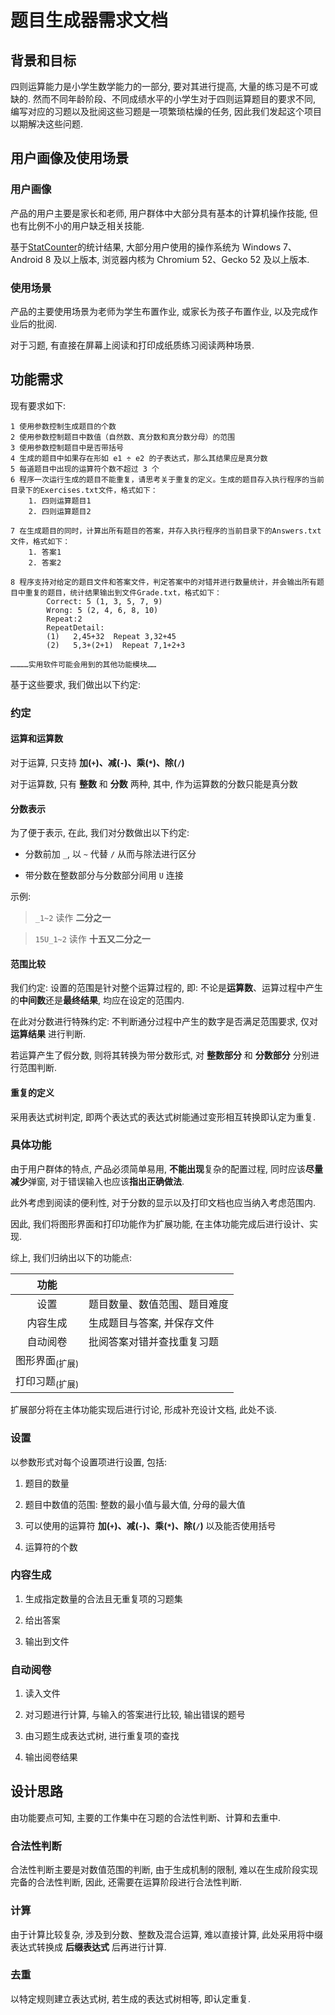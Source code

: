 # 题目生成器需求文档

## 背景和目标

四则运算能力是小学生数学能力的一部分, 要对其进行提高, 大量的练习是不可或缺的. 然而不同年龄阶段、不同成绩水平的小学生对于四则运算题目的要求不同, 编写对应的习题以及批阅这些习题是一项繁琐枯燥的任务, 因此我们发起这个项目以期解决这些问题.

## 用户画像及使用场景

### 用户画像

产品的用户主要是家长和老师, 用户群体中大部分具有基本的计算机操作技能, 但也有比例不小的用户缺乏相关技能.

基于<a href="http://gsa.statcounter.com/">StatCounter</a>的统计结果, 大部分用户使用的操作系统为 Windows 7、Android 8 及以上版本, 浏览器内核为 Chromium 52、Gecko 52 及以上版本.

### 使用场景

产品的主要使用场景为老师为学生布置作业, 或家长为孩子布置作业, 以及完成作业后的批阅.

对于习题, 有直接在屏幕上阅读和打印成纸质练习阅读两种场景.

## 功能需求

现有要求如下: 

```
1 使用参数控制生成题目的个数
2 使用参数控制题目中数值（自然数、真分数和真分数分母）的范围
3 使用参数控制题目中是否带括号
4 生成的题目中如果存在形如 e1 ÷ e2 的子表达式，那么其结果应是真分数
5 每道题目中出现的运算符个数不超过 3 个
6 程序一次运行生成的题目不能重复，请思考关于重复的定义。生成的题目存入执行程序的当前目录下的Exercises.txt文件，格式如下：
    1. 四则运算题目1
    2. 四则运算题目2

7 在生成题目的同时，计算出所有题目的答案，并存入执行程序的当前目录下的Answers.txt文件，格式如下：
    1. 答案1
    2. 答案2

8 程序支持对给定的题目文件和答案文件，判定答案中的对错并进行数量统计，并会输出所有题目中重复的题目，统计结果输出到文件Grade.txt，格式如下：
        Correct: 5 (1, 3, 5, 7, 9)
        Wrong: 5 (2, 4, 6, 8, 10)
        Repeat:2
        RepeatDetail:
        (1)   2,45+32  Repeat 3,32+45                   
        (2)   5,3+(2+1)  Repeat 7,1+2+3

…………实用软件可能会用到的其他功能模块……
```

基于这些要求, 我们做出以下约定: 

### 约定

#### 运算和运算数

对于运算, 只支持 **加(`+`)、减(`-`)、乘(`*`)、除(`/`)**

对于运算数, 只有 **整数** 和 **分数** 两种, 其中, 作为运算数的分数只能是真分数

#### 分数表示

为了便于表示, 在此, 我们对分数做出以下约定:

+ 分数前加 `_`, 以 `~` 代替 `/` 从而与除法进行区分

+ 带分数在整数部分与分数部分间用 `U` 连接

示例:

> `_1~2` 读作 **二分之一**

> `15U_1~2` 读作 **十五又二分之一**

#### 范围比较

我们约定: 设置的范围是针对整个运算过程的, 即: 不论是**运算数**、运算过程中产生的**中间数**还是**最终结果**, 均应在设定的范围内.

在此对分数进行特殊约定: 不判断通分过程中产生的数字是否满足范围要求, 仅对 **运算结果** 进行判断.

若运算产生了假分数, 则将其转换为带分数形式, 对 **整数部分** 和 **分数部分** 分别进行范围判断.

#### 重复的定义

采用表达式树判定, 即两个表达式的表达式树能通过变形相互转换即认定为重复.

### 具体功能

由于用户群体的特点, 产品必须简单易用, **不能出现**复杂的配置过程, 同时应该**尽量减少**弹窗, 对于错误输入也应该**指出正确做法**.

此外考虑到阅读的便利性, 对于分数的显示以及打印文档也应当纳入考虑范围内.

因此, 我们将图形界面和打印功能作为扩展功能, 在主体功能完成后进行设计、实现.

综上, 我们归纳出以下的功能点:

| 功能 | |
| :--: | :-- |
| 设置 | 题目数量、数值范围、题目难度 |
| 内容生成 | 生成题目与答案, 并保存文件 |
| 自动阅卷 | 批阅答案对错并查找重复习题 |
| 图形界面<sub>(扩展)</sub> | |
| 打印习题<sub>(扩展)</sub> | |

扩展部分将在主体功能实现后进行讨论, 形成补充设计文档, 此处不谈.

### 设置

以参数形式对每个设置项进行设置, 包括:

1. 题目的数量

2. 题目中数值的范围: 整数的最小值与最大值, 分母的最大值

3. 可以使用的运算符 **加(`+`)、减(`-`)、乘(`*`)、除(`/`)** 以及能否使用括号

4. 运算符的个数

### 内容生成

1. 生成指定数量的合法且无重复项的习题集

2. 给出答案

3. 输出到文件

### 自动阅卷

1. 读入文件

2. 对习题进行计算, 与输入的答案进行比较, 输出错误的题号

3. 由习题生成表达式树, 进行重复项的查找

4. 输出阅卷结果

## 设计思路

由功能要点可知, 主要的工作集中在习题的合法性判断、计算和去重中.

### 合法性判断

合法性判断主要是对数值范围的判断, 由于生成机制的限制, 难以在生成阶段实现完备的合法性判断, 因此, 还需要在运算阶段进行合法性判断.

### 计算

由于计算比较复杂, 涉及到分数、整数及混合运算, 难以直接计算, 此处采用将中缀表达式转换成 **后缀表达式** 后再进行计算.

### 去重

以特定规则建立表达式树, 若生成的表达式树相等, 即认定重复.